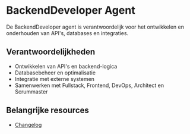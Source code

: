 # BackendDeveloper Agent

De BackendDeveloper agent is verantwoordelijk voor het ontwikkelen en onderhouden van API's, databases en integraties.

## Verantwoordelijkheden
- Ontwikkelen van API's en backend-logica
- Databasebeheer en optimalisatie
- Integratie met externe systemen
- Samenwerken met Fullstack, Frontend, DevOps, Architect en Scrummaster

## Belangrijke resources
- [Changelog](changelog.md)
